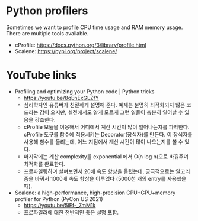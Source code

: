 # Python profilers
Sometimes we want to profile CPU time usage and RAM memory usage. There are multiple tools available.

* cProfile: https://docs.python.org/3/library/profile.html
* Scalene: https://pypi.org/project/scalene/

# YouTube links
* Profiling and optimizing your Python code | Python tricks
  * https://youtu.be/8qEnExGLZfY
  * 심리학자인 유튜버가 친절하게 설명해 준다. 예제는 분명히 최적화되지 않은 코드라는 감이 오지만, 실전에서도 알게 모르게 그런 일들이 충분히 일어날 수 있음을 강조한다.
  * cProfile 모듈을 이용해서 어디에서 계산 시간이 많이 일어나는지를 파악한다. cProfile 도구를 함수에 적용시키는 Decorator(장식자)를 만든다. 이 장식자를 사용해 함수를 돌리는데, 어느 지점에서 계산 시간이 많이 나오는지를 볼 수 있다.
  * 마지막에는 계산 complexity를 exponential 에서 O(n log n)으로 바꿔주며 최적화를 완료한다.
  * 프로파일링하며 살펴보면서 20배 속도 향상을 올렸는데, 궁극적으로는 알고리즘을 바꿔서 1000배 속도 향상을 이루었다 (5000천 개의 entry를 사용했을 때).
* Scalene: a high-performance, high-precision CPU+GPU+memory profiler for Python (PyCon US 2021)
  * https://youtu.be/5iEf-_7mM1k
  * 프로파일러에 대한 전반적인 좋은 설명 포함.
